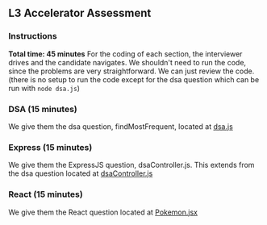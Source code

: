 ## L3 Accelerator Assessment

### Instructions

**Total time: 45 minutes**
For the coding of each section, the interviewer drives and the candidate navigates. We shouldn't need to run the code, since the problems are very straightforward. We can just review the code. (there is no setup to run the code except for the dsa question which can be run with `node dsa.js`)

### DSA (15 minutes)
We give them the dsa question, findMostFrequent, located at [dsa.js](dsa.js)

### Express (15 minutes)
We give them the ExpressJS question, dsaController.js. This extends from the dsa question located at [dsaController.js](dsaController.js)

### React (15 minutes)
We give them the React question located at [Pokemon.jsx](Pokemon.jsx)
